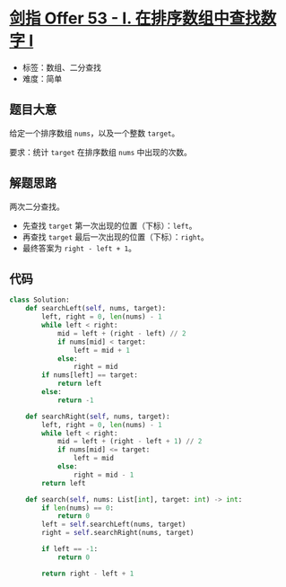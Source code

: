 # [剑指 Offer 53 - I. 在排序数组中查找数字 I](https://leetcode.cn/problems/zai-pai-xu-shu-zu-zhong-cha-zhao-shu-zi-lcof/)

- 标签：数组、二分查找
- 难度：简单

## 题目大意

给定一个排序数组 `nums`，以及一个整数 `target`。

要求：统计 `target` 在排序数组 `nums` 中出现的次数。

## 解题思路

两次二分查找。

- 先查找 `target` 第一次出现的位置（下标）：`left`。
- 再查找 `target` 最后一次出现的位置（下标）：`right`。
- 最终答案为 `right - left + 1`。

## 代码

```python
class Solution:
    def searchLeft(self, nums, target):
        left, right = 0, len(nums) - 1
        while left < right:
            mid = left + (right - left) // 2
            if nums[mid] < target:
                left = mid + 1
            else:
                right = mid
        if nums[left] == target:
            return left
        else:
            return -1

    def searchRight(self, nums, target):
        left, right = 0, len(nums) - 1
        while left < right:
            mid = left + (right - left + 1) // 2
            if nums[mid] <= target:
                left = mid
            else:
                right = mid - 1
        return left

    def search(self, nums: List[int], target: int) -> int:
        if len(nums) == 0:
            return 0
        left = self.searchLeft(nums, target)
        right = self.searchRight(nums, target)

        if left == -1:
            return 0

        return right - left + 1
```

